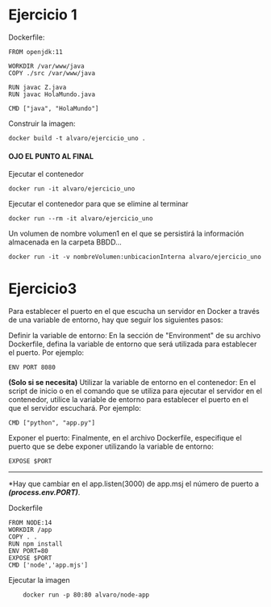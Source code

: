 # Ejercicio 1

Dockerfile:

    FROM openjdk:11

    WORKDIR /var/www/java
    COPY ./src /var/www/java

    RUN javac Z.java
    RUN javac HolaMundo.java

    CMD ["java", "HolaMundo"]
    

Construir la imagen: 

    docker build -t alvaro/ejercicio_uno .
    

#### OJO EL PUNTO AL FINAL
    
    
Ejecutar el contenedor 

    docker run -it alvaro/ejercicio_uno
    

Ejecutar el contenedor para que se elimine al terminar 

    docker run --rm -it alvaro/ejercicio_uno
    
    
Un volumen de nombre volumen1 en el que se persistirá la información 
almacenada en la carpeta BBDD...

    docker run -it -v nombreVolumen:unbicacionInterna alvaro/ejercicio_uno
    
# Ejercicio3

Para establecer el puerto en el que escucha un servidor en Docker a través de una variable de entorno, hay que seguir los siguientes pasos:

Definir la variable de entorno: En la sección de "Environment" de su archivo Dockerfile, defina la variable de entorno que será utilizada para establecer el puerto. Por ejemplo:


    ENV PORT 8080
    
**(Solo si se necesita)** Utilizar la variable de entorno en el contenedor: En el script de inicio o en el comando que se utiliza para ejecutar el servidor en el contenedor, utilice la variable de entorno para establecer el puerto en el que el servidor escuchará. Por ejemplo:


    CMD ["python", "app.py"]


Exponer el puerto: Finalmente, en el archivo Dockerfile, especifique el puerto que se debe exponer utilizando la variable de entorno:


    EXPOSE $PORT
    
---

*Hay que cambiar en el app.listen(3000) de app.msj el número de puerto a ***(process.env.PORT)***.

Dockerfile

    FROM NODE:14
    WORKDIR /app
    COPY . .
    RUN npm install
    ENV PORT=80
    EXPOSE $PORT
    CMD ['node','app.mjs']
    
    
Ejecutar la imagen  

        docker run -p 80:80 alvaro/node-app
